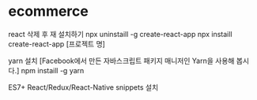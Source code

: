 # ecommerce

react 삭제 후 재 설치하기
npx uninstaill -g create-react-app
npx instaill create-react-app [프로젝트 명]

yarn 설치 [Facebook에서 만든 자바스크립트 패키지 매니저인 Yarn을 사용해 봅시다.]
npm instaill -g yarn


ES7+ React/Redux/React-Native snippets 설치
